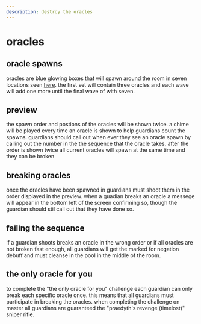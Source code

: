 ```yaml
---
description: destroy the oracles
---
```


# oracles

## oracle spawns

oracles are blue glowing boxes that will spawn around the room in seven locations seen [here](img/oracle.png). the first set will contain three oracles and each wave will add one more until the final wave of with seven.

## preview

the spawn order and postions of the oracles will be shown twice. a chime will be played every time an oracle is shown to help guardians count the spawns. guardians should call out when ever they see an oracle spawn by calling out the number in the the sequence that the oracle takes. after the order is shown twice all current oracles will spawn at the same time and they can be broken

## breaking oracles

once the oracles have been spawned in guardians must shoot them in the order displayed in the preview. when a guadian breaks an oracle a messege will appear in the bottom left of the screen confirming so, though the guardian should stil call out that they have done so.

## failing the sequence

if a guardian shoots breaks an oracle in the wrong order or if all oracles are not broken fast enough, all guardians will get the marked for negation debuff and must cleanse in the pool in the middle of the room.

## the only oracle for you

to complete the "the only oracle for you" challenge each guardian can only break each specific oracle once. this means that all guardians must participate in breaking the oracles. when completing the challenge on master all guardians are guaranteed the "praedyth's revenge (timelost)" sniper rifle.